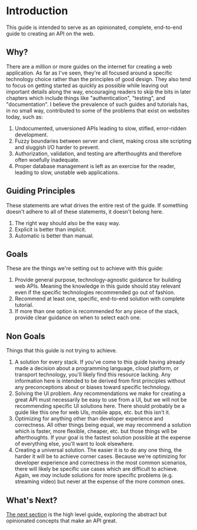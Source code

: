 # Introduction

This guide is intended to serve as an opinionated, complete, end-to-end guide to creating an API on the web.

## Why?

There are a million or more guides on the internet for creating a web application. As far as I've seen, they're all focused around a specific technology choice rather than the principles of good design. They also tend to focus on getting started as quickly as possible while leaving out important details along the way, encouraging readers to skip the bits in later chapters which include things like "authentication", "testing", and "documentation". I believe the prevalence of such guides and tutorials has, in no small way, contributed to some of the problems that exist on websites today, such as:

1. Undocumented, unversioned APIs leading to slow, stifled, error-ridden development.
2. Fuzzy boundaries between server and client, making cross site scripting and sluggish I/O harder to prevent.
3. Authorization, validation, and testing are afterthoughts and therefore often woefully inadequate.
4. Proper database management is left as an exercise for the reader, leading to slow, unstable web applications.

## Guiding Principles

These statements are what drives the entire rest of the guide. If something doesn't adhere to all of these statements,
it doesn't belong here.

1. The right way should also be the easy way.
2. Explicit is better than implicit.
3. Automatic is better than manual.

## Goals

These are the things we're setting out to achieve with this guide:

1. Provide general purpose, technology-agnostic guidance for building web APIs. Meaning the knowledge in this guide
   should stay relevant even if the specific technologies recommended go out of fashion.
2. Recommend at least one, specific, end-to-end solution with complete tutorial.
3. If more than one option is recommended for any piece of the stack, provide clear guidance on when to select each one.

## Non Goals

Things that this guide is not trying to achieve.

1. A solution for every stack. If you've come to this guide having already made a decision about a programming language, cloud platform, or transport technology, you'll likely find this resource lacking. Any information here is intended to be derived from first principles without any preconceptions about or biases toward specific technology.
2. Solving the UI problem. Any recommendations we make for creating a great API must necessarily be easy to use from a UI, but we will not be recommending specific UI solutions here. There should probably be a guide like this one for web UIs, mobile apps, etc. but this isn't it.
3. Optimizing for anything other than developer experience and correctness. All other things being equal, we may recommend a solution which is faster, more flexible, cheaper, etc. but those things will be afterthoughts. If your goal is the fastest solution possible at the expense of everything else, you'll want to look elsewhere.
4. Creating a universal solution. The easier it is to do any one thing, the harder it will be to achieve corner cases. Because we're optimizing for developer experience and correctness in the most common scenarios, there will likely be specific use cases which are difficult to achieve. Again, we _may_ include solutions for more specific problems (e.g. streaming video) but never at the expense of the more common ones.

## What's Next?

[The next section](the_right_way/index.md) is the high level guide, exploring the abstract but opinionated concepts that make an API great.
